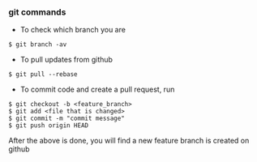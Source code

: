 ### git commands
- To check which branch you are
```
$ git branch -av
```
- To pull updates from github
```
$ git pull --rebase
```
- To commit code and create a pull request, run
```
$ git checkout -b <feature_branch> 
$ git add <file that is changed>
$ git commit -m "commit message"
$ git push origin HEAD
```
After the above is done, you will find a new feature branch is created on github
